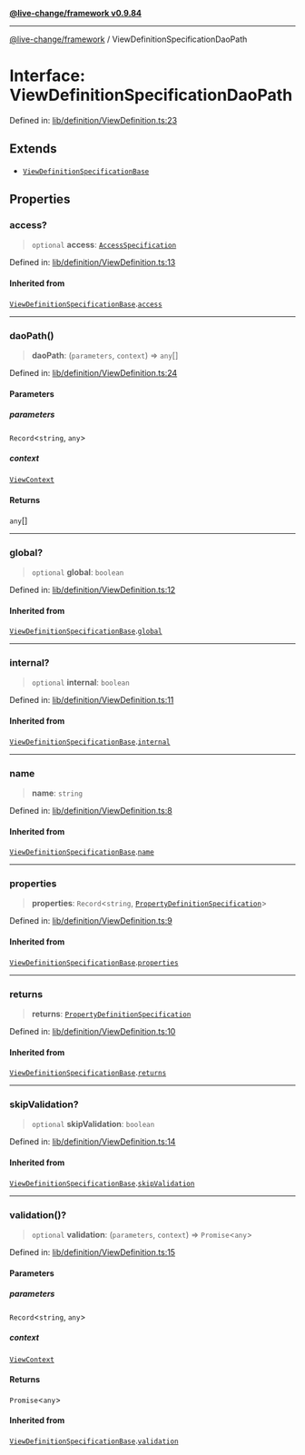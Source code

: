 [**@live-change/framework v0.9.84**](../README.md)

***

[@live-change/framework](../README.md) / ViewDefinitionSpecificationDaoPath

# Interface: ViewDefinitionSpecificationDaoPath

Defined in: [lib/definition/ViewDefinition.ts:23](https://github.com/live-change/live-change-stack/blob/master/framework/framework/framework/framework/lib/definition/ViewDefinition.ts#L23)

## Extends

- [`ViewDefinitionSpecificationBase`](ViewDefinitionSpecificationBase.md)

## Properties

### access?

> `optional` **access**: [`AccessSpecification`](../type-aliases/AccessSpecification.md)

Defined in: [lib/definition/ViewDefinition.ts:13](https://github.com/live-change/live-change-stack/blob/master/framework/framework/framework/framework/lib/definition/ViewDefinition.ts#L13)

#### Inherited from

[`ViewDefinitionSpecificationBase`](ViewDefinitionSpecificationBase.md).[`access`](ViewDefinitionSpecificationBase.md#access)

***

### daoPath()

> **daoPath**: (`parameters`, `context`) => `any`[]

Defined in: [lib/definition/ViewDefinition.ts:24](https://github.com/live-change/live-change-stack/blob/master/framework/framework/framework/framework/lib/definition/ViewDefinition.ts#L24)

#### Parameters

##### parameters

`Record`\<`string`, `any`\>

##### context

[`ViewContext`](ViewContext.md)

#### Returns

`any`[]

***

### global?

> `optional` **global**: `boolean`

Defined in: [lib/definition/ViewDefinition.ts:12](https://github.com/live-change/live-change-stack/blob/master/framework/framework/framework/framework/lib/definition/ViewDefinition.ts#L12)

#### Inherited from

[`ViewDefinitionSpecificationBase`](ViewDefinitionSpecificationBase.md).[`global`](ViewDefinitionSpecificationBase.md#global)

***

### internal?

> `optional` **internal**: `boolean`

Defined in: [lib/definition/ViewDefinition.ts:11](https://github.com/live-change/live-change-stack/blob/master/framework/framework/framework/framework/lib/definition/ViewDefinition.ts#L11)

#### Inherited from

[`ViewDefinitionSpecificationBase`](ViewDefinitionSpecificationBase.md).[`internal`](ViewDefinitionSpecificationBase.md#internal)

***

### name

> **name**: `string`

Defined in: [lib/definition/ViewDefinition.ts:8](https://github.com/live-change/live-change-stack/blob/master/framework/framework/framework/framework/lib/definition/ViewDefinition.ts#L8)

#### Inherited from

[`ViewDefinitionSpecificationBase`](ViewDefinitionSpecificationBase.md).[`name`](ViewDefinitionSpecificationBase.md#name)

***

### properties

> **properties**: `Record`\<`string`, [`PropertyDefinitionSpecification`](PropertyDefinitionSpecification.md)\>

Defined in: [lib/definition/ViewDefinition.ts:9](https://github.com/live-change/live-change-stack/blob/master/framework/framework/framework/framework/lib/definition/ViewDefinition.ts#L9)

#### Inherited from

[`ViewDefinitionSpecificationBase`](ViewDefinitionSpecificationBase.md).[`properties`](ViewDefinitionSpecificationBase.md#properties)

***

### returns

> **returns**: [`PropertyDefinitionSpecification`](PropertyDefinitionSpecification.md)

Defined in: [lib/definition/ViewDefinition.ts:10](https://github.com/live-change/live-change-stack/blob/master/framework/framework/framework/framework/lib/definition/ViewDefinition.ts#L10)

#### Inherited from

[`ViewDefinitionSpecificationBase`](ViewDefinitionSpecificationBase.md).[`returns`](ViewDefinitionSpecificationBase.md#returns)

***

### skipValidation?

> `optional` **skipValidation**: `boolean`

Defined in: [lib/definition/ViewDefinition.ts:14](https://github.com/live-change/live-change-stack/blob/master/framework/framework/framework/framework/lib/definition/ViewDefinition.ts#L14)

#### Inherited from

[`ViewDefinitionSpecificationBase`](ViewDefinitionSpecificationBase.md).[`skipValidation`](ViewDefinitionSpecificationBase.md#skipvalidation)

***

### validation()?

> `optional` **validation**: (`parameters`, `context`) => `Promise`\<`any`\>

Defined in: [lib/definition/ViewDefinition.ts:15](https://github.com/live-change/live-change-stack/blob/master/framework/framework/framework/framework/lib/definition/ViewDefinition.ts#L15)

#### Parameters

##### parameters

`Record`\<`string`, `any`\>

##### context

[`ViewContext`](ViewContext.md)

#### Returns

`Promise`\<`any`\>

#### Inherited from

[`ViewDefinitionSpecificationBase`](ViewDefinitionSpecificationBase.md).[`validation`](ViewDefinitionSpecificationBase.md#validation)
